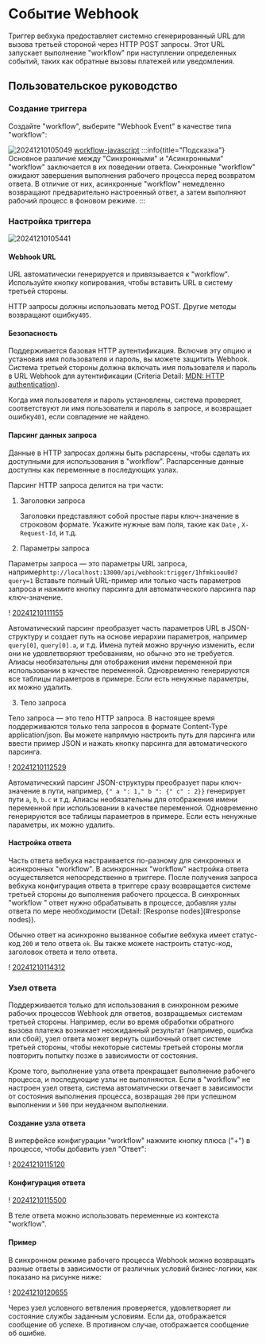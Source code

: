 # Событие Webhook

<PluginInfo name="workflow-webhook" link="/handbook/workflow-webhook" commercial="true"></PluginInfo>

Триггер вебхука предоставляет системно сгенерированный URL для вызова третьей стороной через HTTP POST запросы. Этот URL запускает выполнение "workflow" при наступлении определенных событий, таких как обратные вызовы платежей или уведомления.

## Пользовательское руководство

### Создание триггера

Создайте "workflow", выберите "Webhook Event" в качестве типа "workflow":

![20241210105049](https://static-docs.nocobase.com/20241210105049.png)
[workflow-javascript](../workflow-javascript)
:::info{title="Подсказка"}
Основное различие между "Синхронными" и "Асинхронными" "workflow" заключается в их поведении ответа. Синхронные "workflow" ожидают завершения выполнения рабочего процесса перед возвратом ответа. В отличие от них, асинхронные "workflow" немедленно возвращают предварительно настроенный ответ, а затем выполняют рабочий процесс в фоновом режиме.
:::

### Настройка триггера

![20241210105441](https://static-docs.nocobase.com/20241210105441.png)

#### Webhook URL

URL автоматически генерируется и привязывается к "workflow". Используйте кнопку копирования, чтобы вставить URL в систему третьей стороны.

HTTP запросы должны использовать метод POST. Другие методы возвращают ошибку`405`. 

#### Безопасность

Поддерживается базовая HTTP аутентификация. Включив эту опцию и установив имя пользователя и пароль, вы можете защитить Webhook. Система третьей стороны должна включать имя пользователя и пароль в URL Webhook для аутентификации  (Criteria Detail: [MDN: HTTP authentication](https://developer.mozilla.org/en-US/docs/Web/HTTP/Authentication#basic_authentication_scheme)).

Когда имя пользователя и пароль установлены, система проверяет, соответствуют ли имя пользователя и пароль в запросе, и возвращает ошибку`401`, если совпадение не найдено.

#### Парсинг данных запроса

Данные в HTTP запросах должны быть распарсены, чтобы сделать их доступными для использования в "workflow". Распарсенные данные доступны как переменные в последующих узлах.

Парсинг HTTP запроса делится на три части:  

1. Заголовки запроса

   Заголовки представляют собой простые пары ключ-значение в строковом формате. Укажите нужные вам поля, такие как `Date` , `X-Request-Id`, и т.д.

2. Параметры запроса

Параметры запроса — это параметры URL запроса, например`http://localhost:13000/api/webhook:trigger/1hfmkioou0d? query=1` Вставьте полный URL-пример или только часть параметров запроса и нажмите кнопку парсинга для автоматического парсинга пар ключ-значение.
  
  ! [20241210111155](https://static-docs.nocobase.com/20241210111155.png)

Автоматический парсинг преобразует часть параметров URL в JSON-структуру и создает путь на основе иерархии параметров, например `query[0]`, `query[0].a`, и т.д. Имена путей можно вручную изменить, если они не удовлетворяют требованиям, но обычно это не требуется. Алиасы необязательны для отображения имени переменной при использовании в качестве переменной. Одновременно генерируются все таблицы параметров в примере. Если есть ненужные параметры, их можно удалить.
  
3. Тело запроса

Тело запроса — это тело HTTP запроса. В настоящее время поддерживаются только тела запросов в формате Content-Type application/json. Вы можете напрямую настроить путь для парсинга или ввести пример JSON и нажать кнопку парсинга для автоматического парсинга.

  ! [20241210112529](https://static-docs.nocobase.com/20241210112529.png)

Автоматический парсинг JSON-структуры преобразует пары ключ-значение в пути, например,  `{" a ": 1," b ": {" c" : 2}}` генерирует пути  `a`, `b`, `b.c` и т.д. Алиасы необязательны для отображения имени переменной при использовании в качестве переменной. Одновременно генерируются все таблицы параметров в примере. Если есть ненужные параметры, их можно удалить.

#### Настройка ответа

Часть ответа вебхука настраивается по-разному для синхронных и асинхронных "workflow". В асинхронных "workflow" настройка ответа осуществляется непосредственно в триггере. После получения запроса вебхука конфигурация ответа в триггере сразу возвращается системе третьей стороны до выполнения рабочего процесса. В синхронных "workflow " ответ нужно обрабатывать в процессе, добавляя узлы ответа по мере необходимости (Detail: [Response nodes](#response nodes)).

Обычно ответ на асинхронно вызванное событие вебхука имеет статус-код `200` и тело ответа `ok`. Вы также можете настроить статус-код, заголовок ответа и тело ответа.

! [20241210114312](https://static-docs.nocobase.com/20241210114312.png)

### Узел ответа

Поддерживается только для использования в синхронном режиме рабочих процессов Webhook для ответов, возвращаемых системам третьей стороны. Например, если во время обработки обратного вызова платежа возникает неожиданный результат (например, ошибка или сбой), узел ответа может вернуть ошибочный ответ системе третьей стороны, чтобы некоторые системы третьей стороны могли повторить попытку позже в зависимости от состояния.

Кроме того, выполнение узла ответа прекращает выполнение рабочего процесса, и последующие узлы не выполняются. Если в "workflow" не настроен узел ответа, система автоматически отвечает в зависимости от состояния выполнения процесса, возвращая `200` при успешном выполнении и `500` при неудачном выполнении.

#### Создание узла ответа

В интерфейсе конфигурации "workflow" нажмите кнопку плюса ("+") в процессе, чтобы добавить узел "Ответ":

! [20241210115120](https://static-docs.nocobase.com/20241210115120.png)

#### Конфигурация ответа

! [20241210115500](https://static-docs.nocobase.com/20241210115500.png)

В теле ответа можно использовать переменные из контекста "workflow".

#### Пример 

В синхронном режиме рабочего процесса Webhook можно возвращать разные ответы в зависимости от различных условий бизнес-логики, как показано на рисунке ниже:

! [20241210120655](https://static-docs.nocobase.com/20241210120655.png)

Через узел условного ветвления проверяется, удовлетворяет ли состояние службы заданным условиям. Если да, отображается сообщение об успехе. В противном случае, отображается сообщение об ошибке.
